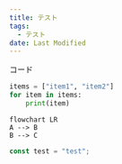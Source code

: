 ```yaml
---
title: テスト
tags:
  - テスト
date: Last Modified
---
```

コード
```python
items = ["item1", "item2"]
for item in items:
	print(item)
```

```mermaid
flowchart LR
A --> B
B --> C
```

```js
const test = "test";
```